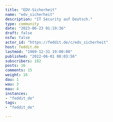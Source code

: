 ```yaml
---
title: "EDV-Sicherheit" 
name: "edv_sicherheit"
description: "IT Security auf Deutsch."
type: community
date: "2023-06-23 01:19:36"
draft: false
nsfw: false
actor_id: "https://feddit.de/c/edv_sicherheit"
host: feddit.de
lastmod: "1969-12-31 19:00:00"
published: "2022-06-01 08:03:56"
subscribers: 182
posts: 16
comments: 15
weight: 16
dau: 1
wau: 3
mau: 4
instances:
- "feddit_de"
tags: 
- "feddit_de"

---
```

